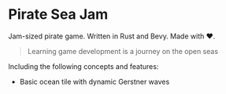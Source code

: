# Pirate Sea Jam

Jam-sized pirate game. Written in Rust and Bevy. Made with ❤️.

> Learning game development is a journey on the open seas

Including the following concepts and features:
* Basic ocean tile with dynamic Gerstner waves
